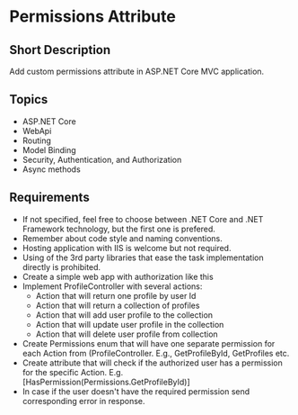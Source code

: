 # Permissions Attribute
## Short Description
Add custom permissions attribute in ASP.NET Core MVC application.
## Topics
* ASP.NET Core
* WebApi
* Routing
* Model Binding
* Security, Authentication, and Authorization
* Async methods
## Requirements
* If not specified, feel free to choose between .NET Core and .NET Framework technology, but the first one is prefered.
* Remember about code style and naming conventions.
* Hosting application with IIS is welcome but not required.
* Using of the 3rd party libraries that ease the task implementation directly is prohibited.
* Create a simple web app with authorization like this
* Implement ProfileController with several actions:
	* Action that will return one profile by user Id
	* Action that will return a collection of profiles
	* Action that will add user profile to the collection
	* Action that will update user profile in the collection
	* Action that will delete user profile from collection
* Create Permissions enum that will have one separate permission for each Action from (ProfileController. E.g., GetProfileById, GetProfiles etc.
* Create attribute that will check if the authorized user has a permission for the specific Action. E.g. [HasPermission(Permissions.GetProfileById)]
* In case if the user doesn't have the required permission send corresponding error in response.
